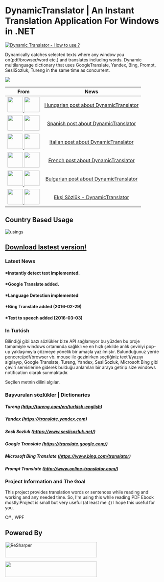 # DynamicTranslator | An Instant Translation Application For Windows in .NET
[![Dynamic Translator - How to use ?](http://cdn.makeagif.com/media/3-03-2016/pG9psp.gif)](https://www.youtube.com/watch?v=9rqX0aVCTKw)

Dynamically catches selected texts where any window you on(pdf/browser/word etc.) and translates including words. Dynamic multilanguage dictionary that uses GoogleTranslate, Yandex, Bing, Prompt, SesliSozluk, Tureng in the same time as concurrent.

<a href="http://www.ilovefreesoftware.com/08/windows/free-translation-software-translate-text-application.html" title="FREE TRANSLATION SOFTWARE TO TRANSLATE TEXT IN ANY APPLICATION"><img border="0" src="http://cdn.ilovefreesoftware.com/wp-content/uploads/2011/03/ilovefreesoftware_reviewed_5Star.png"/></a>
 
| From | News |
|:---------:|:--------:|
| <a href="#" > <img src="http://icons.iconarchive.com/icons/custom-icon-design/all-country-flag/256/Hungary-Flag-icon.png" height="50" width="50"> <img src="https://pbs.twimg.com/profile_images/721846144788094976/YCrswAJy.jpg" height="50" width="50"> </a> | [Hungarian post about DynamicTranslator](http://hvg.hu/tudomany/20160930_dynamic_translator_ingyenes_fordito_program) |
|<a href="#" > <img src="https://cdn3.iconfinder.com/data/icons/finalflags/256/Spain-Flag.png" height="50" width="50"> <img src="https://pbs.twimg.com/profile_images/629583296725430272/MwkPjX5o.png" height="50" width="50"> </a>|  [Spanish post about DynamicTranslator](http://www.neoteo.com/dynamictranslator-traducir-texto-cualquier-programa) 
|<a href="#" > <img src="http://icons.iconarchive.com/icons/custom-icon-design/flag-2/256/Italy-Flag-icon.png" height="50" width="50"> <img src="https://lh3.googleusercontent.com/onVq9d6BGegHAQWjx7FJdKLfB_HjaaYHsVv_wCP_XJeLpx3ucoZxZz-eje5Y9YN2rg=w170" height="50" width="50"> </a>| [Italian post about DynamicTranslator](http://www.softandapps.info/2016/08/12/dynamictranslator-software-traduce-textos-windows/)
| <a href="#" > <img src="https://cdn3.iconfinder.com/data/icons/finalflags/256/France-Flag.png" height="50" width="50"> <img src="http://static.ccm2.net/www.commentcamarche.net/sites/images/jetelecharge.com-4a1e99c1.jpg" height="50" width="50"> </a> | [French post about DynamicTranslator](http://www.jetelecharge.com/Bureautique/8757.php) |
<a href="#" > <img src="http://img.freeflagicons.com/thumb/square_icon/bulgaria/bulgaria_640.png" height="50" width="50"> <img src="http://www.download.bg/img/logos/dbg.gif" height="50" width="50"> </a> |  [Bulgarian post about DynamicTranslator](http://www.download.bg/index.php?cls=program&mtd=default&id=696239)
|<a href="#" ><img src="http://icons.iconarchive.com/icons/custom-icon-design/flat-europe-flag/512/Turkey-icon.png" height="50" width="50"> <img src="https://image.winudf.com/1227/01908acbdfd0b241/screen-0.jpg" height="50" width="50">    </a>| [Ekşi Sözlük - DynamicTranslator](https://eksisozluk.com/dynamictranslator--5230125) |

## Country Based Usage
![usings](https://raw.githubusercontent.com/osoykan/DynamicTranslator/master/usings.PNG)

## [Download lastest version!](https://github.com/osoykan/DynamicTranslator/releases/download/3.4.2/v3.4.2.rar)

### Latest News

#### *Instantly detect text implemented.
#### *Google Translate added.
#### *Language Detection implemented
#### *Bing Translate added (2016-02-29)
#### *Text to speech added (2016-03-03)

### In Turkish
Bilindiği gibi bazı sözlükler bize API sağlamıyor bu yüzden bu proje tamamiyle windows ortamında sağlıklı ve en hızlı şekilde anlık çeviriyi pop-up yaklaşımıyla çözmeye yönelik bir amaçla yazılmıştır.
Bulunduğunuz yerde pencere/pdf/browser vb. mouse ile gezinirken seçtiğiniz text'i/yazıyı algılayıp, Google Translate, Tureng, Yandex, SesliSozluk, Microsoft Bing gibi çeviri servislerine giderek bulduğu anlamları bir araya getirip size windows notification olarak sunmaktadır.

Seçilen metnin dilini algılar.

### Başvurulan sözlükler | Dictionaries
        
##### Tureng (http://tureng.com/en/turkish-english)
##### Yandex (https://translate.yandex.com)
##### Sesli Sozluk (https://www.seslisozluk.net/)
##### Google Translate (https://translate.google.com/)
##### Microsoft Bing Translate (https://www.bing.com/translator)
##### Prompt Translate (http://www.online-translator.com/)
        

### Project Information and The Goal
This project provides translation words or sentences while reading and working and any needed time. So, I'm using this while reading PDF Ebook mostly.Project is small but very useful (at least me :)) I hope this useful for you.

C# , WPF

## Powered By

<a href="https://www.jetbrains.com/resharper/" target="_blank"><img src="https://camo.githubusercontent.com/d94f160ac291837e52a5a9f0a56d0f087281460c/687474703a2f2f7777772e6a6574627261696e732e636f6d2f696d672f6c6f676f732f6c6f676f5f7265736861727065725f736d616c6c2e676966" width="300" height="50" alt="ReSharper" data-canonical-src="http://www.jetbrains.com/img/logos/logo_resharper_small.gif" style="max-width:100%;"></a>

<a href="http://www.oz-code.com/"><img src="http://www.oz-code.com//Content/Images/header/ozcode_logo_short.svg" height="50" width="300"></a>

